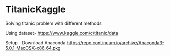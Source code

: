 # TitanicKaggle
Solving titanic problem with different methods

Using dataset- https://www.kaggle.com/c/titanic/data

Setup - Download Anaconda
https://repo.continuum.io/archive/Anaconda3-5.0.1-MacOSX-x86_64.pkg
